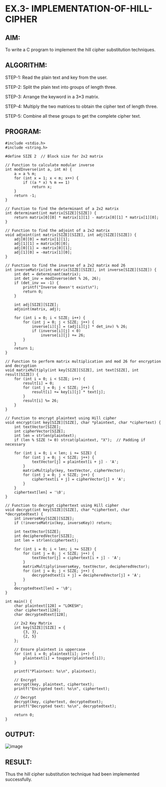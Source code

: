 # EX.3- IMPLEMENTATION-OF-HILL-CIPHER

## AIM:
To write a C program to implement the hill cipher substitution techniques.

## ALGORITHM:

STEP-1: Read the plain text and key from the user.

STEP-2: Split the plain text into groups of length three.

STEP-3: Arrange the keyword in a 3*3 matrix.

STEP-4: Multiply the two matrices to obtain the cipher text of length three.

STEP-5: Combine all these groups to get the complete cipher text.

## PROGRAM: 
```
#include <stdio.h>
#include <string.h>

#define SIZE 2  // Block size for 2x2 matrix

// Function to calculate modular inverse
int modInverse(int a, int m) {
    a = a % m;
    for (int x = 1; x < m; x++) {
        if ((a * x) % m == 1)
            return x;
    }
    return -1;
}

// Function to find the determinant of a 2x2 matrix
int determinant(int matrix[SIZE][SIZE]) {
    return matrix[0][0] * matrix[1][1] - matrix[0][1] * matrix[1][0];
}

// Function to find the adjoint of a 2x2 matrix
void adjoint(int matrix[SIZE][SIZE], int adj[SIZE][SIZE]) {
    adj[0][0] = matrix[1][1];
    adj[1][1] = matrix[0][0];
    adj[0][1] = -matrix[0][1];
    adj[1][0] = -matrix[1][0];
}

// Function to find the inverse of a 2x2 matrix mod 26
int inverseMatrix(int matrix[SIZE][SIZE], int inverse[SIZE][SIZE]) {
    int det = determinant(matrix);
    int det_inv = modInverse(det % 26, 26);
    if (det_inv == -1) {
        printf("Inverse doesn't exist\n");
        return 0;
    }

    int adj[SIZE][SIZE];
    adjoint(matrix, adj);

    for (int i = 0; i < SIZE; i++) {
        for (int j = 0; j < SIZE; j++) {
            inverse[i][j] = (adj[i][j] * det_inv) % 26;
            if (inverse[i][j] < 0)
                inverse[i][j] += 26;
        }
    }
    return 1;
}

// Function to perform matrix multiplication and mod 26 for encryption and decryption
void matrixMultiply(int key[SIZE][SIZE], int text[SIZE], int result[SIZE]) {
    for (int i = 0; i < SIZE; i++) {
        result[i] = 0;
        for (int j = 0; j < SIZE; j++) {
            result[i] += key[i][j] * text[j];
        }
        result[i] %= 26;
    }
}

// Function to encrypt plaintext using Hill cipher
void encrypt(int key[SIZE][SIZE], char *plaintext, char *ciphertext) {
    int textVector[SIZE];
    int cipherVector[SIZE];
    int len = strlen(plaintext);
    if (len % SIZE != 0) strcat(plaintext, "X");  // Padding if necessary

    for (int i = 0; i < len; i += SIZE) {
        for (int j = 0; j < SIZE; j++) {
            textVector[j] = plaintext[i + j] - 'A';
        }
        matrixMultiply(key, textVector, cipherVector);
        for (int j = 0; j < SIZE; j++) {
            ciphertext[i + j] = cipherVector[j] + 'A';
        }
    }
    ciphertext[len] = '\0';
}

// Function to decrypt ciphertext using Hill cipher
void decrypt(int key[SIZE][SIZE], char *ciphertext, char *decryptedtext) {
    int inverseKey[SIZE][SIZE];
    if (!inverseMatrix(key, inverseKey)) return;

    int textVector[SIZE];
    int decipheredVector[SIZE];
    int len = strlen(ciphertext);

    for (int i = 0; i < len; i += SIZE) {
        for (int j = 0; j < SIZE; j++) {
            textVector[j] = ciphertext[i + j] - 'A';
        }
        matrixMultiply(inverseKey, textVector, decipheredVector);
        for (int j = 0; j < SIZE; j++) {
            decryptedtext[i + j] = decipheredVector[j] + 'A';
        }
    }
    decryptedtext[len] = '\0';
}

int main() {
    char plaintext[128] = "LOKESH";
    char ciphertext[128];
    char decryptedtext[128];

    // 2x2 Key Matrix
    int key[SIZE][SIZE] = {
        {3, 3},
        {2, 5}
    };

    // Ensure plaintext is uppercase
    for (int i = 0; plaintext[i]; i++) {
        plaintext[i] = toupper(plaintext[i]);
    }

    printf("Plaintext: %s\n", plaintext);

    // Encrypt
    encrypt(key, plaintext, ciphertext);
    printf("Encrypted text: %s\n", ciphertext);

    // Decrypt
    decrypt(key, ciphertext, decryptedtext);
    printf("Decrypted text: %s\n", decryptedtext);

    return 0;
}

```

## OUTPUT:

![image](https://github.com/user-attachments/assets/3b390f21-7034-42d6-87fd-aa1443cba881)




## RESULT:
  Thus the hill cipher substitution technique had been implemented successfully.
